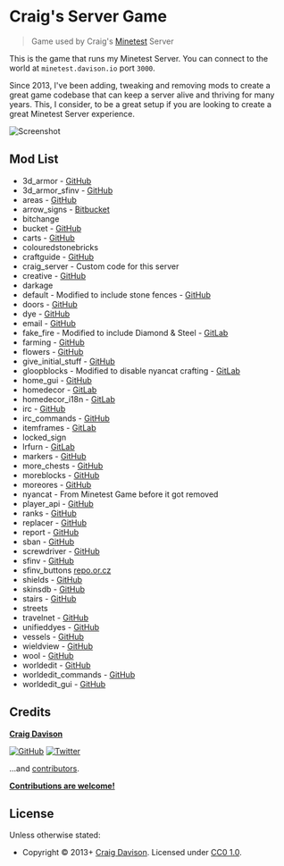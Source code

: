 # Craig's Server Game

> Game used by Craig's [Minetest](https://www.minetest.net) Server

This is the game that runs my Minetest Server. You can connect to the world at `minetest.davison.io` port `3000`.

Since 2013, I've been adding, tweaking and removing mods to create a great game codebase that can keep a server alive and thriving for many years. This, I consider, to be a great setup if you are looking to create a great Minetest Server experience.

![Screenshot](https://davison.io/assets/img/minetest-craig-server_game-screenshot.jpg)

## Mod List

* 3d_armor - [GitHub](https://github.com/stujones11/minetest-3d_armor)
* 3d_armor_sfinv - [GitHub](https://github.com/stujones11/minetest-3d_armor)
* areas - [GitHub](https://github.com/ShadowNinja/areas)
* arrow_signs - [Bitbucket](https://bitbucket.org/adrido/arrow_signs/src)
* bitchange
* bucket - [GitHub](https://github.com/minetest/minetest_game)
* carts - [GitHub](https://github.com/minetest/minetest_game)
* colouredstonebricks
* craftguide - [GitHub](https://github.com/minetest-mods/craftguide)
* craig_server - Custom code for this server
* creative - [GitHub](https://github.com/minetest/minetest_game)
* darkage
* default - Modified to include stone fences - [GitHub](https://github.com/minetest/minetest_game)
* doors - [GitHub](https://github.com/minetest/minetest_game)
* dye - [GitHub](https://github.com/minetest/minetest_game)
* email - [GitHub](https://github.com/rubenwardy/email)
* fake_fire - Modified to include Diamond & Steel - [GitLab](https://gitlab.com/VanessaE/homedecor_modpack)
* farming - [GitHub](https://github.com/minetest/minetest_game)
* flowers - [GitHub](https://github.com/minetest/minetest_game)
* give_initial_stuff - [GitHub](https://github.com/minetest/minetest_game)
* gloopblocks - Modified to disable nyancat crafting - [GitLab](https://gitlab.com/VanessaE/gloopblocks)
* home_gui - [GitHub](https://github.com/cornernote/minetest-home_gui)
* homedecor - [GitLab](https://gitlab.com/VanessaE/homedecor_modpack)
* homedecor_i18n - [GitLab](https://gitlab.com/VanessaE/homedecor_modpack)
* irc - [GitHub](https://github.com/minetest-mods/irc)
* irc_commands - [GitHub](https://github.com/ShadowNinja/minetest-irc_commands)
* itemframes - [GitLab](https://gitlab.com/VanessaE/homedecor_modpack)
* locked_sign
* lrfurn - [GitLab](https://gitlab.com/VanessaE/homedecor_modpack)
* markers - [GitHub](https://github.com/Sokomine/markers)
* more_chests - [GitHub](https://github.com/minetest-mods/more_chests)
* moreblocks - [GitHub](https://github.com/minetest-mods/moreblocks)
* moreores - [GitHub](https://github.com/minetest-mods/moreores)
* nyancat - From Minetest Game before it got removed
* player_api - [GitHub](https://github.com/minetest/minetest_game)
* ranks - [GitHub](https://github.com/octacian/ranks)
* replacer - [GitHub](https://github.com/Sokomine/replacer)
* report - [GitHub](https://github.com/rubenwardy/report)
* sban - [GitHub](https://github.com/shivajiva101/sban)
* screwdriver - [GitHub](https://github.com/minetest/minetest_game)
* sfinv - [GitHub](https://github.com/minetest/minetest_game)
* sfinv_buttons [repo.or.cz](http://repo.or.cz/minetest_sfinv_buttons.git)
* shields - [GitHub](https://github.com/stujones11/minetest-3d_armor)
* skinsdb - [GitHub](https://github.com/minetest-mods/skinsdb)
* stairs - [GitHub](https://github.com/minetest/minetest_game)
* streets
* travelnet - [GitHub](https://github.com/Sokomine/travelnet)
* unifieddyes - [GitHub](https://gitlab.com/VanessaE/unifieddyes)
* vessels - [GitHub](https://github.com/minetest/minetest_game)
* wieldview - [GitHub](https://github.com/stujones11/minetest-3d_armor)
* wool - [GitHub](https://github.com/minetest/minetest_game)
* worldedit - [GitHub](https://github.com/Uberi/Minetest-WorldEdit)
* worldedit_commands - [GitHub](https://github.com/Uberi/Minetest-WorldEdit)
* worldedit_gui - [GitHub](https://github.com/Uberi/Minetest-WorldEdit)

## Credits

**[Craig Davison](https://davison.io)**

[![GitHub](https://img.shields.io/github/followers/davisonio.svg?style=social&label=Follow%20@davisonio)](https://github.com/davisonio) [![Twitter](https://img.shields.io/twitter/follow/davisonio.svg?style=social)](https://twitter.com/davisonio)

...and [contributors](https://github.com/davisonio/craig-server_game/graphs/contributors).

**[Contributions are welcome!](https://github.com/davisonio/craig-server_game/blob/master/contributing.md)**

## License

Unless otherwise stated:
- Copyright © 2013+ [Craig Davison](https://davison.io). Licensed under [CC0 1.0](https://creativecommons.org/publicdomain/zero/1.0/).
